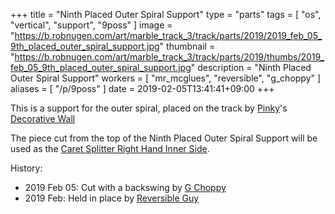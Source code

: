+++
title = "Ninth Placed Outer Spiral Support"
type = "parts"
tags = [ "os", "vertical", "support", "9poss" ]
image = "https://b.robnugen.com/art/marble_track_3/track/parts/2019/2019_feb_05_9th_placed_outer_spiral_support.jpg"
thumbnail = "https://b.robnugen.com/art/marble_track_3/track/parts/2019/thumbs/2019_feb_05_9th_placed_outer_spiral_support.jpg"
description = "Ninth Placed Outer Spiral Support"
workers = [
    "mr_mcglues",
    "reversible",
    "g_choppy"
]
aliases = [
    "/p/9poss"
]
date = 2019-02-05T13:41:41+09:00
+++

This is a support for the outer spiral, placed on the track by [Pinky](/workers/pinky/)'s
[Decorative Wall](/parts/decorative_walls_after_the_lowest_small-medium_splitter/)

The piece cut from the top of the Ninth Placed Outer Spiral Support
will be used as the [Caret Splitter Right Hand Inner Side](/parts/caret-splitter-right-hand-inner-side/).

History:

* 2019 Feb 05: Cut with a backswing by [G Choppy](/workers/g_choppy/)
* 2019 Feb: Held in place by [Reversible Guy](/workers/reversible/)
